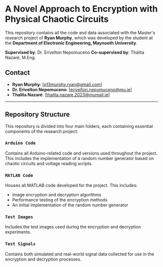 # A Novel Approach to Encryption with Physical Chaotic Circuits

This repository contains all the code and data associated with the Master's research project of **Ryan Murphy**, which was developed by the student at the **Department of Electronic Engineering, Maynooth University**.

**Supervised by**: Dr. Erivelton Nepomuceno
**Co-supervised by**: Thalita Nazaré, M.Eng.

## Contact

* **Ryan Murphy**: \[p13murphy.ryan@gmail.com]
* **Dr. Erivelton Nepomuceno**: \[erivelton.nepomuceno@mu.ie]
* **Thalita Nazaré**: \[thalita.nazare.2023@mumail.ie]

---

## Repository Structure

This repository is divided into four main folders, each containing essential components of the research project:

### `Arduino Code`

Contains all Arduino-related code and versions used throughout the project. This includes the implementation of a random number generator based on chaotic circuits and voltage reading scripts.

### `MATLAB Code`

Houses all MATLAB code developed for the project. This includes:

* Image encryption and decryption algorithms
* Performance testing of the encryption methods
* An initial implementation of the random number generator

### `Test Images`

Includes the test images used during the encryption and decryption experiments.

### `Test Signals`

Contains both simulated and real-world signal data collected for use in the encryption and decryption processes.

